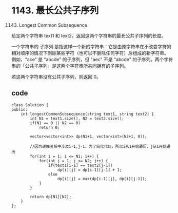 # 1143. 最长公共子序列
1143. Longest Common Subsequence

给定两个字符串 text1 和 text2，返回这两个字符串的最长公共子序列的长度。

一个字符串的 子序列 是指这样一个新的字符串：它是由原字符串在不改变字符的相对顺序的情况下删除某些字符（也可以不删除任何字符）后组成的新字符串。
例如，"ace" 是 "abcde" 的子序列，但 "aec" 不是 "abcde" 的子序列。两个字符串的「公共子序列」是这两个字符串所共同拥有的子序列。

若这两个字符串没有公共子序列，则返回 0。

## code
```
class Solution {
public:
    int longestCommonSubsequence(string text1, string text2) {
        int N1 = text1.size(), N2 = text2.size();
        if(N1 == 0 || N2 == 0)
            return 0;
        
        vector<vector<int>> dp(N1+1, vector<int>(N2+1, 0));

        //因为递推关系中涉及i-1,j-1。为了简化代码，所以i从1开始遍历，j从1开始遍历
        for(int i = 1; i <= N1; i++) {
            for(int j = 1; j <= N2; j++) {
                if(text1[i-1] == text2[j-1])
                    dp[i][j] = dp[i-1][j-1] + 1;
                else
                    dp[i][j] = max(dp[i-1][j], dp[i][j-1]);
            }
        }

        return dp[N1][N2];
    }
};
```